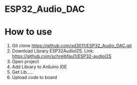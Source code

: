 # ESP32_Audio_DAC

# How to use

1. Git clone https://github.com/xd3011/ESP32_Audio_DAC.git
2. Download Library ESP32AudioI2S. Link: https://github.com/schreibfaul1/ESP32-audioI2S
3. Open project
4. Add Library to Arduino IDE
5. Get Lib.....
6. Upload code to board
